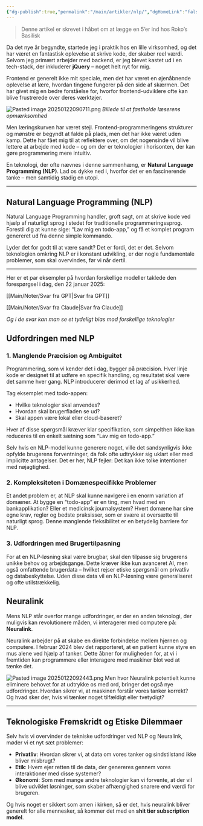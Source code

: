 ```yaml
---
{"dg-publish":true,"permalink":"/main/artikler/nlp/","dgHomeLink":"false","dgShowBacklinks":"false","dgShowLocalGraph":"false","dgShowFileTree":"false","dgEnableSearch":"false","dgShowToc":"false","created":"2025-01-22T09:00:03.163+01:00"}
---
```




> Denne artikel er skrevet i håbet om at lægge en 5’er ind hos Roko’s Basilisk

Da det nye år begyndte, startede jeg i praktik hos en lille virksomhed, og det har været en fantastisk oplevelse at skrive kode, der skaber reel værdi. Selvom jeg primært arbejder med backend, er jeg blevet kastet ud i en tech-stack, der inkluderer **jQuery** – noget helt nyt for mig. 

Frontend er generelt ikke mit speciale, men det har været en øjenåbnende oplevelse at lære, hvordan tingene fungerer på den side af skærmen. Det har givet mig en bedre forståelse for, hvorfor frontend-udviklere ofte kan blive frustrerede over deres værktøjer.

  ![Pasted image 20250122090711.png](/img/user/Resource/98_Images/Pasted%20image%2020250122090711.png)
*Billede til at fastholde læserens opmærksomhed*

Men læringskurven har været stejl. Frontend-programmeringens strukturer og mønstre er begyndt at falde på plads, men det har ikke været uden kamp. Dette har fået mig til at reflektere over, om det nogensinde vil blive lettere at arbejde med kode – og om der er teknologier i horisonten, der kan gøre programmering mere intuitiv.

En teknologi, der ofte nævnes i denne sammenhæng, er **Natural Language Programming (NLP)**. Lad os dykke ned i, hvorfor det er en fascinerende tanke – men samtidig stadig en utopi.

---
## Natural Language Programming (NLP)

Natural Language Programming handler, groft sagt, om at skrive kode ved hjælp af naturligt sprog i stedet for traditionelle programmeringssprog. Forestil dig at kunne sige: “Lav mig en todo-app,” og få et komplet program genereret ud fra denne simple kommando.

Lyder det for godt til at være sandt? Det er fordi, det er det. Selvom teknologien omkring NLP er i konstant udvikling, er der nogle fundamentale problemer, som skal overvindes, før vi når dertil.

---

Her er et par eksempler på hvordan forskellige modeller taklede den forespørgsel i dag, den 22 januar 2025:

[[Main/Noter/Svar fra GPT\|Svar fra GPT]]

[[Main/Noter/Svar fra Claude\|Svar fra Claude]]

*Og i de svar kan man se et tydeligt bias mod forskellige teknologier*

## Udfordringen med NLP

### 1. Manglende Præcision og Ambiguitet

Programmering, som vi kender det i dag, bygger på præcision. Hver linje kode er designet til at udføre en specifik handling, og resultatet skal være det samme hver gang. NLP introducerer derimod et lag af usikkerhed.

Tag eksemplet med todo-appen:
- Hvilke teknologier skal anvendes?
- Hvordan skal brugerfladen se ud?
- Skal appen være lokal eller cloud-baseret?

Hver af disse spørgsmål kræver klar specifikation, som simpelthen ikke kan reduceres til en enkelt sætning som “Lav mig en todo-app.”

Selv hvis en NLP-model kunne generere noget, ville det sandsynligvis ikke opfylde brugerens forventninger, da folk ofte udtrykker sig uklart eller med implicitte antagelser. Det er her, NLP fejler: Det kan ikke tolke intentioner med nøjagtighed.

### 2. Kompleksiteten i Domænespecifikke Problemer

Et andet problem er, at NLP skal kunne navigere i en enorm variation af domæner. At bygge en “todo-app” er en ting, men hvad med en bankapplikation? Eller et medicinsk journalsystem? Hvert domæne har sine egne krav, regler og bedste praksisser, som er svære at oversætte til naturligt sprog. Denne manglende fleksibilitet er en betydelig barriere for NLP.

### 3. Udfordringen med Brugertilpasning

For at en NLP-løsning skal være brugbar, skal den tilpasse sig brugerens unikke behov og arbejdsgange. Dette kræver ikke kun avanceret AI, men også omfattende brugerdata – hvilket rejser etiske spørgsmål om privatliv og databeskyttelse. Uden disse data vil en NLP-løsning være generaliseret og ofte utilstrækkelig.

## Neuralink

Mens NLP står overfor mange udfordringer, er der en anden teknologi, der muligvis kan revolutionere måden, vi interagerer med computere på: **Neuralink**.

Neuralink arbejder på at skabe en direkte forbindelse mellem hjernen og computere. I februar 2024 blev det rapporteret, at en patient kunne styre en mus alene ved hjælp af tanker. Dette åbner for muligheden for, at vi i fremtiden kan programmere eller interagere med maskiner blot ved at tænke det.


![Pasted image 20250122092443.png](/img/user/Resource/98_Images/Pasted%20image%2020250122092443.png)
Men hvor Neuralink potentielt kunne eliminere behovet for at udtrykke os med ord, bringer det også nye udfordringer. Hvordan sikrer vi, at maskinen forstår vores tanker korrekt? Og hvad sker der, hvis vi tænker noget tilfældigt eller tvetydigt?

---

## Teknologiske Fremskridt og Etiske Dilemmaer

Selv hvis vi overvinder de tekniske udfordringer ved NLP og Neuralink, møder vi et nyt sæt problemer:

- **Privatliv**: Hvordan sikrer vi, at data om vores tanker og sindstilstand ikke bliver misbrugt?
- **Etik**: Hvem ejer retten til de data, der genereres gennem vores interaktioner med disse systemer?
- **Økonomi**: Som med mange andre teknologier kan vi forvente, at der vil blive udviklet løsninger, som skaber afhængighed snarere end værdi for brugeren.

Og hvis noget er sikkert som amen i kirken, så er det, hvis neuralink bliver generelt for alle mennesker, så kommer det med en **shit tier subscription model**.

